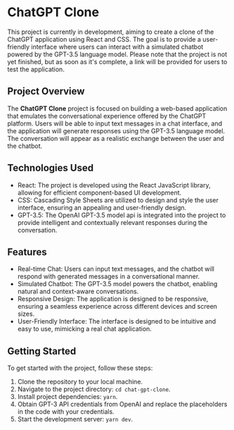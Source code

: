 # ChatGPT Clone

This project is currently in development, aiming to create a clone of the ChatGPT application using React and CSS. The goal is to provide a user-friendly interface where users can interact with a simulated chatbot powered by the GPT-3.5 language model.
Please note that the project is not yet finished, but as soon as it's complete, a link will be provided for users to test the application.

## Project Overview

The **ChatGPT Clone** project is focused on building a web-based application that emulates the conversational experience offered by the ChatGPT platform. Users will be able to input text messages in a chat interface, and the application will generate responses using the GPT-3.5 language model. The conversation will appear as a realistic exchange between the user and the chatbot.

## Technologies Used

- React: The project is developed using the React JavaScript library, allowing for efficient component-based UI development.
- CSS: Cascading Style Sheets are utilized to design and style the user interface, ensuring an appealing and user-friendly design.
- GPT-3.5: The OpenAI GPT-3.5 model api is integrated into the project to provide intelligent and contextually relevant responses during the conversation.

## Features

- Real-time Chat: Users can input text messages, and the chatbot will respond with generated messages in a conversational manner.
- Simulated Chatbot: The GPT-3.5 model powers the chatbot, enabling natural and context-aware conversations.
- Responsive Design: The application is designed to be responsive, ensuring a seamless experience across different devices and screen sizes.
- User-Friendly Interface: The interface is designed to be intuitive and easy to use, mimicking a real chat application.

## Getting Started

To get started with the project, follow these steps:

1. Clone the repository to your local machine.
2. Navigate to the project directory: `cd chat-gpt-clone`.
3. Install project dependencies: `yarn`.
4. Obtain GPT-3 API credentials from OpenAI and replace the placeholders in the code with your credentials.
5. Start the development server: `yarn dev`.
